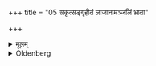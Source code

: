 +++
title = "05 सकृत्सङ्गृहीतं लाजानामञ्जलिं भ्राता"

+++

<details><summary>मूलम्</summary>

सकृत्सङ्गृहीतं लाजानामञ्जलिं भ्राता वध्वञ्जलावावपति ५
</details>

<details><summary>Oldenberg</summary>

5. Her brother filling once his joined hands with roasted grain, pours it into the bride's joined hands.
</details>
